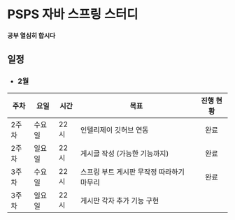 # PSPS 자바 스프링 스터디

#### 공부 열심히 합시다

## 일정
- ### 2월

|주차|요일|시간|목표|진행 현황|
|---|---|---|-----------------------------------------|:-----:|
|2주차|수요일|22시|인텔리제이 깃허브 연동|완료|
|2주차|일요일|22시|게시글 작성 (가능한 기능까지)|완료|
|3주차|수요일|22시|스프링 부트 게시판 무작정 따라하기 마무리|완료|
|3주차|일요일|22시|게시판 각자 추가 기능 구현||
